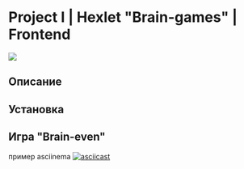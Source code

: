 # Project I | Hexlet "Brain-games" | Frontend

<a href="https://codeclimate.com/github/codeclimate/codeclimate/maintainability"><img src="https://api.codeclimate.com/v1/badges/a99a88d28ad37a79dbf6/maintainability" /></a>

## Описание

## Установка

## Игра "Brain-even"
пример asciinema
[![asciicast](https://asciinema.org/a/u9s0kekCW7pEoiIEHj1tJreXF.svg)](https://asciinema.org/a/u9s0kekCW7pEoiIEHj1tJreXF)
